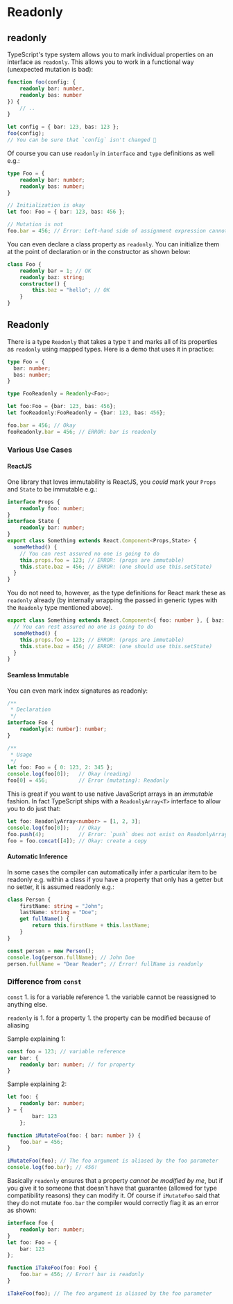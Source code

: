 # Readonly

## readonly

TypeScript's type system allows you to mark individual properties on an interface as `readonly`. This allows you to work in a functional way \(unexpected mutation is bad\):

```typescript
function foo(config: {
    readonly bar: number,
    readonly bas: number
}) {
    // ..
}

let config = { bar: 123, bas: 123 };
foo(config);
// You can be sure that `config` isn't changed 🌹
```

Of course you can use `readonly` in `interface` and `type` definitions as well e.g.:

```typescript
type Foo = {
    readonly bar: number;
    readonly bas: number;
}

// Initialization is okay
let foo: Foo = { bar: 123, bas: 456 };

// Mutation is not
foo.bar = 456; // Error: Left-hand side of assignment expression cannot be a constant or a read-only property
```

You can even declare a class property as `readonly`. You can initialize them at the point of declaration or in the constructor as shown below:

```typescript
class Foo {
    readonly bar = 1; // OK
    readonly baz: string;
    constructor() {
        this.baz = "hello"; // OK
    }
}
```

## Readonly

There is a type `Readonly` that takes a type `T` and marks all of its properties as `readonly` using mapped types. Here is a demo that uses it in practice:

```typescript
type Foo = {
  bar: number;
  bas: number;
}

type FooReadonly = Readonly<Foo>; 

let foo:Foo = {bar: 123, bas: 456};
let fooReadonly:FooReadonly = {bar: 123, bas: 456};

foo.bar = 456; // Okay
fooReadonly.bar = 456; // ERROR: bar is readonly
```

### Various Use Cases

#### ReactJS

One library that loves immutability is ReactJS, you _could_ mark your `Props` and `State` to be immutable e.g.:

```typescript
interface Props {
    readonly foo: number;
}
interface State {
    readonly bar: number;
}
export class Something extends React.Component<Props,State> {
  someMethod() {
    // You can rest assured no one is going to do
    this.props.foo = 123; // ERROR: (props are immutable)
    this.state.baz = 456; // ERROR: (one should use this.setState)  
  }
}
```

You do not need to, however, as the type definitions for React mark these as `readonly` already \(by internally wrapping the passed in generic types with the `Readonly` type mentioned above\).

```typescript
export class Something extends React.Component<{ foo: number }, { baz: number }> {
  // You can rest assured no one is going to do
  someMethod() {
    this.props.foo = 123; // ERROR: (props are immutable)
    this.state.baz = 456; // ERROR: (one should use this.setState)  
  }
}
```

#### Seamless Immutable

You can even mark index signatures as readonly:

```typescript
/**
 * Declaration
 */
interface Foo {
    readonly[x: number]: number;
}

/**
 * Usage
 */
let foo: Foo = { 0: 123, 2: 345 };
console.log(foo[0]);   // Okay (reading)
foo[0] = 456;          // Error (mutating): Readonly
```

This is great if you want to use native JavaScript arrays in an _immutable_ fashion. In fact TypeScript ships with a `ReadonlyArray<T>` interface to allow you to do just that:

```typescript
let foo: ReadonlyArray<number> = [1, 2, 3];
console.log(foo[0]);   // Okay
foo.push(4);           // Error: `push` does not exist on ReadonlyArray as it mutates the array
foo = foo.concat([4]); // Okay: create a copy
```

#### Automatic Inference

In some cases the compiler can automatically infer a particular item to be readonly e.g. within a class if you have a property that only has a getter but no setter, it is assumed readonly e.g.:

```typescript
class Person {
    firstName: string = "John";
    lastName: string = "Doe";
    get fullName() {
        return this.firstName + this.lastName;
    }
}

const person = new Person();
console.log(person.fullName); // John Doe
person.fullName = "Dear Reader"; // Error! fullName is readonly
```

### Difference from `const`

`const` 1. is for a variable reference 1. the variable cannot be reassigned to anything else.

`readonly` is 1. for a property 1. the property can be modified because of aliasing

Sample explaining 1:

```typescript
const foo = 123; // variable reference
var bar: {
    readonly bar: number; // for property
}
```

Sample explaining 2:

```typescript
let foo: {
    readonly bar: number;
} = {
        bar: 123
    };

function iMutateFoo(foo: { bar: number }) {
    foo.bar = 456;
}

iMutateFoo(foo); // The foo argument is aliased by the foo parameter
console.log(foo.bar); // 456!
```

Basically `readonly` ensures that a property _cannot be modified by me_, but if you give it to someone that doesn't have that guarantee \(allowed for type compatibility reasons\) they can modify it. Of course if `iMutateFoo` said that they do not mutate `foo.bar` the compiler would correctly flag it as an error as shown:

```typescript
interface Foo {
    readonly bar: number;
}
let foo: Foo = {
    bar: 123
};

function iTakeFoo(foo: Foo) {
    foo.bar = 456; // Error! bar is readonly
}

iTakeFoo(foo); // The foo argument is aliased by the foo parameter
```

